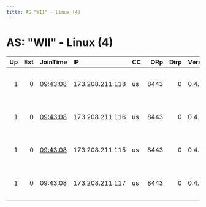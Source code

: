 ```yaml
---
title: AS "WII" - Linux (4)
---
```


# AS: "WII" - Linux (4)

|   Up |   Ext | JoinTime                                                                                              | IP              | CC   |   ORp |   Dirp | Version   | Contact                      | Nickname   |   eFamMembers |
|-----:|------:|:------------------------------------------------------------------------------------------------------|:----------------|:-----|------:|-------:|:----------|:-----------------------------|:-----------|--------------:|
|    1 |     0 | [09:43:08](https://nusenu.github.io/OrNetStats/w/relay/27000DF37DEA7B54CA3B3A7AE5FD116E5CCA0E17.html) | 173.208.211.118 | us   |  8443 |      0 | 0.4.7.13  | &lt;referee AT cyber dot fut | Defender   |             8 |
|    1 |     0 | [09:43:08](https://nusenu.github.io/OrNetStats/w/relay/40CF72A367AAA9994F445155F111B218EAC4E09D.html) | 173.208.211.116 | us   |  8443 |      0 | 0.4.7.13  | &lt;referee AT cyber dot fut | Sweeper    |             8 |
|    1 |     0 | [09:43:08](https://nusenu.github.io/OrNetStats/w/relay/4DE4A919BA5A090FE2282E1B86DF6679D1534F2A.html) | 173.208.211.115 | us   |  8443 |      0 | 0.4.7.13  | &lt;referee AT cyber dot fut | Libero     |             8 |
|    1 |     0 | [09:43:08](https://nusenu.github.io/OrNetStats/w/relay/B0A6C05D7289F9695B92D30434D1E39BE5313932.html) | 173.208.211.117 | us   |  8443 |      0 | 0.4.7.13  | &lt;referee AT cyber dot fut | Midfielder |             8 |
